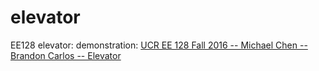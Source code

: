 # elevator
EE128 elevator: demonstration: <a href="https://goo.gl/JfNxLp" target="_blank">UCR EE 128 Fall 2016 -- Michael Chen -- Brandon Carlos -- Elevator</a>
